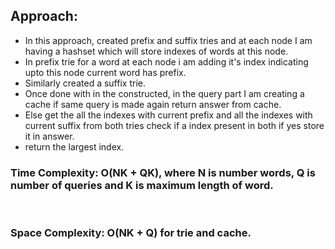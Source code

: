## Approach:
* In this approach, created prefix and suffix tries and at each node I am having a hashset which will store indexes of words at this node.
* In prefix trie for a word at each node i am adding it's index indicating upto this node current word has prefix.
* Similarly created a suffix trie.
* Once done with in the constructed, in the query part I am creating a cache if same query is made again return answer from cache.
* Else get the all the indexes with current prefix and all the indexes with current suffix from both tries check if a index present in both if yes store it in answer.
* return the largest index.
​
### Time Complexity: O(NK + QK), where N is number words, Q is number of queries and K is maximum length of word.
​
### Space Complexity: O(NK + Q) for trie and cache.